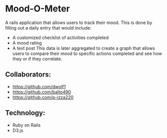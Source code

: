 # Mood-O-Meter
A rails application that allows users to track their mood. This is done by filling out a daily entry that would include:
* A customized checklist of activities completed
* A mood rating
* A text post
This data is later aggregated to create a graph that allows users to compare their mood to specific actions completed and see how they or if they correlate. 

## Collaborators:
* https://github.com/dwolf1
* https://github.com/balto490
* https://github.com/p-izza220

## Technology:
* Ruby on Rails
* D3.js
